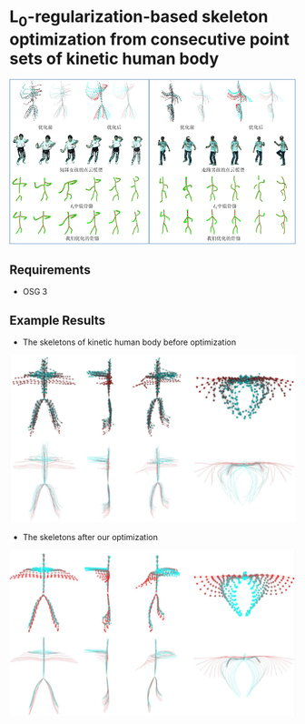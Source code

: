 # L<sub>0</sub>-regularization-based skeleton optimization from consecutive point sets of kinetic human body

![representive image](result/images/representive_image_small.png "representive image")

## Requirements

- OSG 3

## Example Results

- The skeletons of kinetic human body before optimization

![before optimization](result/images/before.png "before optimization")

- The skeletons after our optimization

![after optimization](result/images/after.png "after optimization")